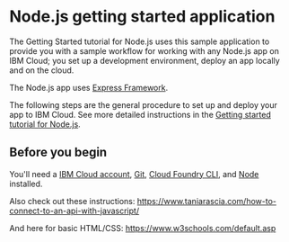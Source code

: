 
# Node.js getting started application
The Getting Started tutorial for Node.js uses this sample application to provide you with a sample workflow for working with any Node.js app on IBM Cloud; you set up a development environment, deploy an app locally and on the cloud.

The Node.js app uses [Express Framework](https://expressjs.com).

The following steps are the general procedure to set up and deploy your app to IBM Cloud. See more detailed instructions in the [Getting started tutorial for Node.js](https://console.bluemix.net/docs/runtimes/nodejs/getting-started.html#getting-started-with-node-js-on-bluemix).

## Before you begin

You'll need a [IBM Cloud account](https://console.ng.bluemix.net/registration/), [Git](https://git-scm.com/downloads), [Cloud Foundry CLI](https://github.com/cloudfoundry/cli#downloads), and [Node](https://nodejs.org/en/) installed.

Also check out these instructions: https://www.taniarascia.com/how-to-connect-to-an-api-with-javascript/

And here for basic HTML/CSS: https://www.w3schools.com/default.asp
